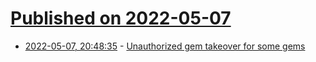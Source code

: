 # [Published on 2022-05-07](index.md)

* [2022-05-07, 20:48:35](https://news.ycombinator.com/item?id=31298435) - [Unauthorized gem takeover for some gems](https://github.com/rubygems/rubygems.org/security/advisories/GHSA-hccv-rwq6-vh79)
